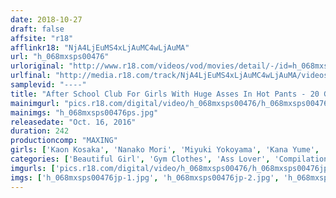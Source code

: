 ```yaml
---
date: 2018-10-27
draft: false
affsite: "r18"
afflinkr18: "NjA4LjEuMS4xLjAuMC4wLjAuMA"
url: "h_068mxsps00476"
urloriginal: "http://www.r18.com/videos/vod/movies/detail/-/id=h_068mxsps00476"
urlfinal: "http://media.r18.com/track/NjA4LjEuMS4xLjAuMC4wLjAuMA/videos/vod/movies/detail/-/id=h_068mxsps00476"
samplevid: "----"
title: "After School Club For Girls With Huge Asses In Hot Pants - 20 Girls (4 Hours)"
mainimgurl: "pics.r18.com/digital/video/h_068mxsps00476/h_068mxsps00476ps.jpg"
mainimgs: "h_068mxsps00476ps.jpg"
releasedate: "Oct. 16, 2016"
duration: 242
productioncomp: "MAXING"
girls: ['Kaon Kosaka', 'Nanako Mori', 'Miyuki Yokoyama', 'Kana Yume', 'Nana Ninomiya', 'Mei Matsumoto', 'Nozomi Aso', 'Rumi Kanda', 'Ayu Sakurai', 'Miu Ayase']
categories: ['Beautiful Girl', 'Gym Clothes', 'Ass Lover', 'Compilation', 'Over 4 Hours']
imgurls: ['pics.r18.com/digital/video/h_068mxsps00476/h_068mxsps00476jp-1.jpg', 'pics.r18.com/digital/video/h_068mxsps00476/h_068mxsps00476jp-2.jpg', 'pics.r18.com/digital/video/h_068mxsps00476/h_068mxsps00476jp-3.jpg', 'pics.r18.com/digital/video/h_068mxsps00476/h_068mxsps00476jp-4.jpg', 'pics.r18.com/digital/video/h_068mxsps00476/h_068mxsps00476jp-5.jpg', 'pics.r18.com/digital/video/h_068mxsps00476/h_068mxsps00476jp-6.jpg', 'pics.r18.com/digital/video/h_068mxsps00476/h_068mxsps00476jp-7.jpg', 'pics.r18.com/digital/video/h_068mxsps00476/h_068mxsps00476jp-8.jpg', 'pics.r18.com/digital/video/h_068mxsps00476/h_068mxsps00476jp-9.jpg', 'pics.r18.com/digital/video/h_068mxsps00476/h_068mxsps00476jp-10.jpg', 'pics.r18.com/digital/video/h_068mxsps00476/h_068mxsps00476jp-11.jpg', 'pics.r18.com/digital/video/h_068mxsps00476/h_068mxsps00476jp-12.jpg', 'pics.r18.com/digital/video/h_068mxsps00476/h_068mxsps00476jp-13.jpg', 'pics.r18.com/digital/video/h_068mxsps00476/h_068mxsps00476jp-14.jpg', 'pics.r18.com/digital/video/h_068mxsps00476/h_068mxsps00476jp-15.jpg', 'pics.r18.com/digital/video/h_068mxsps00476/h_068mxsps00476jp-16.jpg', 'pics.r18.com/digital/video/h_068mxsps00476/h_068mxsps00476jp-17.jpg', 'pics.r18.com/digital/video/h_068mxsps00476/h_068mxsps00476jp-18.jpg', 'pics.r18.com/digital/video/h_068mxsps00476/h_068mxsps00476jp-19.jpg', 'pics.r18.com/digital/video/h_068mxsps00476/h_068mxsps00476jp-20.jpg']
imgs: ['h_068mxsps00476jp-1.jpg', 'h_068mxsps00476jp-2.jpg', 'h_068mxsps00476jp-3.jpg', 'h_068mxsps00476jp-4.jpg', 'h_068mxsps00476jp-5.jpg', 'h_068mxsps00476jp-6.jpg', 'h_068mxsps00476jp-7.jpg', 'h_068mxsps00476jp-8.jpg', 'h_068mxsps00476jp-9.jpg', 'h_068mxsps00476jp-10.jpg', 'h_068mxsps00476jp-11.jpg', 'h_068mxsps00476jp-12.jpg', 'h_068mxsps00476jp-13.jpg', 'h_068mxsps00476jp-14.jpg', 'h_068mxsps00476jp-15.jpg', 'h_068mxsps00476jp-16.jpg', 'h_068mxsps00476jp-17.jpg', 'h_068mxsps00476jp-18.jpg', 'h_068mxsps00476jp-19.jpg', 'h_068mxsps00476jp-20.jpg']
---
```

